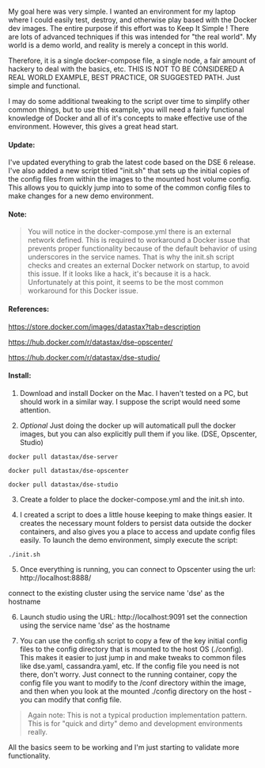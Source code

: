 My goal here was very simple.  I wanted an environment for my laptop where I could easily test, destroy, and otherwise play based with the Docker dev images.  The entire purpose if this effort was to Keep It Simple !  There are lots of advanced techniques if this was intended for "the real world".  My world is a demo world, and reality is merely a concept in this world.

Therefore, it is a single docker-compose file, a single node, a fair amount of hackery to deal with the basics, etc.  THIS IS NOT TO BE CONSIDERED A REAL WORLD EXAMPLE, BEST PRACTICE, OR SUGGESTED PATH.  Just simple and functional.

I may do some additional tweaking to the script over time to simplify other common things, but to use this example, you will need a fairly functional knowledge of Docker and all of it's concepts to make effective use of the environment.  However, this gives a great head start.


#### Update:
I've updated everything to grab the latest code based on the DSE 6 release.  I've also added a new script titled "init.sh" that sets up the initial copies of the config files from within the images to the mounted host volume config.  This allows you to quickly jump into to some of the common config files to make changes for a new demo environment.

#### Note:  

>You will notice in the docker-compose.yml there is an external network defined.  This is required to workaround a Docker issue that prevents proper functionality because of the default behavior of using underscores in the service names.  That is why the init.sh script checks and creates an external Docker network on startup, to avoid this issue.  If it looks like a hack, it's because it is a hack.  Unfortunately at this point, it seems to be the most common workaround for this Docker issue.

#### References:

https://store.docker.com/images/datastax?tab=description

https://hub.docker.com/r/datastax/dse-opscenter/

https://hub.docker.com/r/datastax/dse-studio/

#### Install:

1) Download and install Docker on the Mac.  I haven't tested on a PC, but should work in a similar way.  I suppose the script would need some attention.

2) *Optional* Just doing the docker up will automaticall pull the docker images, but you can also explicitly pull them if you like.  (DSE, Opscenter, Studio)
```
docker pull datastax/dse-server

docker pull datastax/dse-opscenter

docker pull datastax/dse-studio

```
3) Create a folder to place the docker-compose.yml and the init.sh into.

4) I created a script to does a little house keeping to make things easier.  It creates the necessary mount folders to persist data outside the docker containers, and also gives you a place to access and update config files easily.  To launch the demo environment, simply execute the script:
```
./init.sh
```
5) Once everything is running, you can connect to Opscenter using the url:
	http://localhost:8888/

connect to the existing cluster using the service name 'dse' as the hostname

6) Launch studio using the URL:
	http://localhost:9091
set the connection using the service name 'dse' as the hostname

7) You can use the config.sh script to copy a few of the key initial config files to the config directory that is mounted to the host OS (./config).  This makes it easier to just jump in and make tweaks to common files like dse.yaml, cassandra.yaml, etc.  If the config file you need is not there, don't worry.  Just connect to the running container, copy the config file you want to modify to the /conf directory within the image, and then when you look at the mounted ./config directory on the host - you can modify that config file.

>Again note:  This is not a typical production implementation pattern.  This is for "quick and dirty" demo and development environments really.

All the basics seem to be working and I'm just starting to validate more functionality.  
